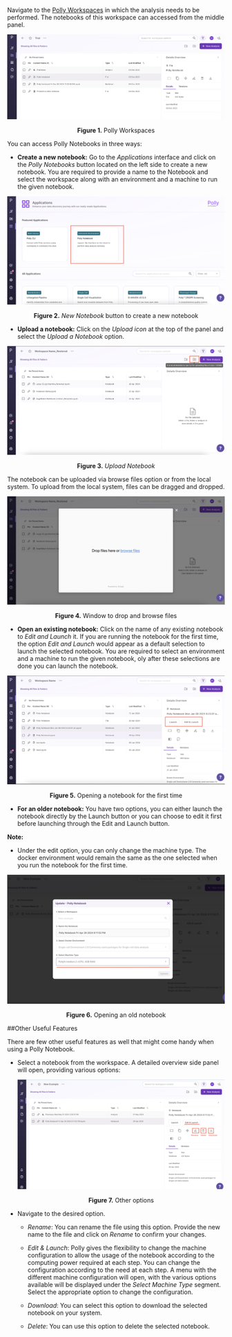
Navigate to the [Polly Workspaces](https://docs.elucidata.io/Getting%20Started/Workspaces.html) in which the analysis needs to be performed. The notebooks of this workspace can accessed from the middle panel.

![Polly Workspaces](../img/Notebooks/workspace1.png) <center>**Figure 1.** Polly Workspaces</center>

You can access Polly Notebooks in three ways:

*   **Create a new notebook:** Go to the *Applications* interface and click on the *Polly Notebooks* button located on the left side to create a new notebook. You are required to provide a name to the Notebook and select the workspace along with an environment and a machine to run the given notebook.

![New Notebook button to create a new notebook](../img/Notebooks/Notebookkk.png) <center>**Figure 2.** *New Notebook* button to create a new notebook</center>

*   **Upload a notebook:** Click on the *Upload icon* at the top of the panel and select the *Upload a Notebook* option.

![Upload Notebook button](../img/Notebooks/upload11.png) <center>**Figure 3.** *Upload Notebook* </center>

The notebook can be uploaded via browse files option or from the local system. To upload from the local system, files can be dragged and dropped. 

![Window to import notebook from local](../img/Notebooks/dragndrop1.png) <center>**Figure 4.** Window to drop and browse files </center>


*   **Open an existing notebook:** Click on the name of any existing notebook to *Edit and Launch* it.
If you are running the notebook for the first time, the option *Edit and Launch* would appear as a default selection to launch the selected notebook. You are required to select an environment and a machine to run the given notebook, oly after these selections are done you can launch the notebook.

![Opening a notebook](../img/Notebooks/editandlaunch_.png)<center>**Figure 5.** Opening a notebook for the first time</center>

*   **For an older notebook:** You have two options, you can either launch the notebook directly by the Launch button or you can choose to edit it first before launching through the Edit and Launch button. 

**Note:**

*    Under the edit option, you can only change the machine type. The docker environment would remain the same as the one selected when you run the notebook for the first time.

![Opening a notebook](../img/Notebooks/launchforold_.png) <center>**Figure 6.** Opening an old notebook</center>

##Other Useful Features

There are few other useful features as well that might come handy when using a Polly Notebook. 
    
*   Select a notebook from the workspace. A detailed overview side panel will open, providing various options:
    
    ![Edit* button to change machine configuration](../img/Notebooks/otherusefuloptions.png) <center>**Figure 7.** Other options</center>

*   Navigate to the desired option.

    *   *Rename*: You can rename the file using this option. Provide the new name to the file and click on *Rename* to confirm your changes.   

    *   *Edit & Launch*: Polly gives the flexibility to change the machine configuration to allow the usage of the notebook according to the computing power required at each step. You can change the configuration according to the need at each step.
    A menu with the different machine configuration will open, with the various options available will be displayed under the *Select Machine Type* segment. Select the appropriate option to change the configuration.
    
    *   *Download*: You can select this option to download the selected notebook on your system.

    *   *Delete*: You can use this option to delete the selected notebook. 

